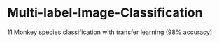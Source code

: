 # Multi-label-Image-Classification
11 Monkey species classification with transfer learning (98% accuracy)
